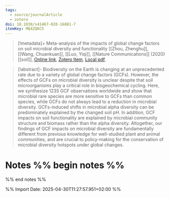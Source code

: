 ```yaml
---
tags:
  - source/journalArticle
  - zotero
doi: 10.1038/s41467-020-16881-7
itemKey: MQ4ZQKC5
---
```

>[!metadata]+
> Meta-analysis of the impacts of global change factors on soil microbial diversity and functionality
> [[Zhou, Zhenghu]], [[Wang, Chuankuan]], [[Luo, Yiqi]], 
> [[Nature Communications]] (2020)
> [[soil]], 
> [Online link](https://www.nature.com/articles/s41467-020-16881-7), [Zotero Item](zotero://select/library/items/MQ4ZQKC5), [Local pdf](file://C:/Users/aburg/Documents/references/zotero/storage/GBYN7FQW/Zhou2020_Metaanalysisimpacts.pdf), 

>[!abstract]-
> Biodiversity on the Earth is changing at an unprecedented rate due to a variety of global change factors (GCFs). However, the effects of GCFs on microbial diversity is unclear despite that soil microorganisms play a critical role in biogeochemical cycling. Here, we synthesize 1235 GCF observations worldwide and show that microbial rare species are more sensitive to GCFs than common species, while GCFs do not always lead to a reduction in microbial diversity. GCFs-induced shifts in microbial alpha diversity can be predominately explained by the changed soil pH. In addition, GCF impacts on soil functionality are explained by microbial community structure and biomass rather than the alpha diversity. Altogether, our findings of GCF impacts on microbial diversity are fundamentally different from previous knowledge for well-studied plant and animal communities, and are crucial to policy-making for the conservation of microbial diversity hotspots under global changes.

# Notes %% begin notes %%

%% end notes %%




%% Import Date: 2025-04-30T11:27:57.951+02:00 %%
